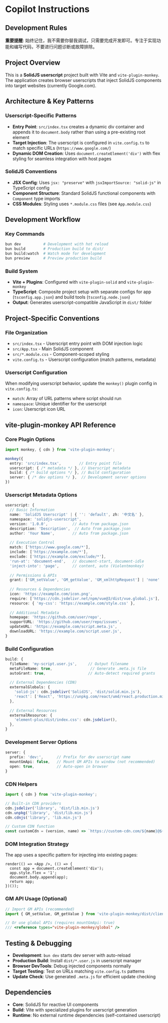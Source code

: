 # Copilot Instructions

## Development Rules
**重要提醒**: 始终记住，我不需要你替我调试，只需要完成开发即可。专注于实现功能和编写代码，不要进行问题诊断或故障排除。

## Project Overview
This is a **SolidJS userscript** project built with Vite and `vite-plugin-monkey`. The application creates browser userscripts that inject SolidJS components into target websites (currently Google.com).

## Architecture & Key Patterns

### Userscript-Specific Patterns
- **Entry Point**: `src/index.tsx` creates a dynamic div container and appends it to `document.body` rather than using a pre-existing root element
- **Target Injection**: The userscript is configured in `vite.config.ts` to match specific URLs (`https://www.google.com/`)  
- **Dynamic DOM Creation**: Uses `document.createElement('div')` with flex styling for seamless integration with host pages

### SolidJS Conventions
- **JSX Config**: Uses `jsx: "preserve"` with `jsxImportSource: "solid-js"` in TypeScript config
- **Component Structure**: Standard SolidJS functional components with `Component` type imports
- **CSS Modules**: Styling uses `*.module.css` files (see `App.module.css`)

## Development Workflow

### Key Commands
```bash
bun dev          # Development with hot reload
bun build        # Production build to dist/
bun build:watch  # Watch mode for development
bun preview      # Preview production build
```

### Build System
- **Vite + Plugins**: Configured with `vite-plugin-solid` and `vite-plugin-monkey`
- **TypeScript**: Composite project setup with separate configs for app (`tsconfig.app.json`) and build tools (`tsconfig.node.json`)
- **Output**: Generates userscript-compatible JavaScript in `dist/` folder

## Project-Specific Conventions

### File Organization
- `src/index.tsx` - Userscript entry point with DOM injection logic
- `src/App.tsx` - Main SolidJS component  
- `src/*.module.css` - Component-scoped styling
- `vite.config.ts` - Userscript configuration (match patterns, metadata)

### Userscript Configuration
When modifying userscript behavior, update the `monkey()` plugin config in `vite.config.ts`:
- `match`: Array of URL patterns where script should run
- `namespace`: Unique identifier for the userscript
- `icon`: Userscript icon URL

## vite-plugin-monkey API Reference

### Core Plugin Options
```typescript
import monkey, { cdn } from 'vite-plugin-monkey';

monkey({
  entry: 'src/index.tsx',        // Entry point file
  userscript: { /* metadata */ }, // Userscript metadata
  build: { /* build options */ }, // Build configuration
  server: { /* dev options */ },  // Development server options
})
```

### Userscript Metadata Options
```typescript
userscript: {
  // Basic Information
  name: 'SolidJS Userscript' | { '': 'default', zh: '中文名' },
  namespace: 'solidjs-userscript',
  version: '1.0.0',           // Auto from package.json
  description: 'Description',  // Auto from package.json  
  author: 'Your Name',        // Auto from package.json
  
  // Execution Control
  match: ['https://www.google.com/*'],
  include: ['https://example.com/*'],
  exclude: ['https://example.com/exclude/*'],
  'run-at': 'document-end',   // document-start, document-idle
  'inject-into': 'page',      // content, auto (Violentmonkey)
  
  // Permissions & APIs
  grant: ['GM_setValue', 'GM_getValue', 'GM_xmlhttpRequest'] | 'none' | '*',
  
  // Resources & Dependencies
  icon: 'https://example.com/icon.png',
  require: ['https://cdn.jsdelivr.net/npm/vue@3/dist/vue.global.js'],
  resource: { 'my-css': 'https://example.com/style.css' },
  
  // Additional Metadata
  homepage: 'https://github.com/user/repo',
  supportURL: 'https://github.com/user/repo/issues',
  updateURL: 'https://example.com/script.meta.js',
  downloadURL: 'https://example.com/script.user.js',
}
```

### Build Configuration
```typescript
build: {
  fileName: 'my-script.user.js',     // Output filename
  metaFileName: true,                 // Generate .meta.js file
  autoGrant: true,                   // Auto-detect required grants
  
  // External Dependencies (CDN)
  externalGlobals: {
    'solid-js': cdn.jsdelivr('SolidJS', 'dist/solid.min.js'),
    'react': ['React', 'https://unpkg.com/react/umd/react.production.min.js'],
  },
  
  // External Resources
  externalResource: {
    'element-plus/dist/index.css': cdn.jsdelivr(),
  },
}
```

### Development Server Options
```typescript
server: {
  prefix: 'dev:',      // Prefix for dev userscript name
  mountGmApi: false,   // Mount GM APIs to window (not recommended)
  open: true,          // Auto-open in browser
}
```

### CDN Helpers
```typescript
import { cdn } from 'vite-plugin-monkey';

// Built-in CDN providers
cdn.jsdelivr('library', 'dist/lib.min.js')
cdn.unpkg('library', 'dist/lib.min.js') 
cdn.cdnjs('library', 'lib.min.js')

// Custom CDN function
const customCdn = (version, name) => `https://custom-cdn.com/${name}@${version}/dist/index.js`
```

### DOM Integration Strategy
The app uses a specific pattern for injecting into existing pages:
```tsx
render(() => <App />, (() => {
  const app = document.createElement('div');
  app.style.flex = '1';
  document.body.append(app);
  return app;
})());
```

### GM API Usage (Optional)
```typescript
// Import GM APIs (recommended)
import { GM_setValue, GM_getValue } from 'vite-plugin-monkey/dist/client';

// Or use global APIs (requires mountGmApi: true)
/// <reference types="vite-plugin-monkey/global" />
```

## Testing & Debugging
- **Development**: `bun dev` starts dev server with auto-reload
- **Production Build**: Install `dist/*.user.js` in userscript manager
- **Browser DevTools**: Debug injected components normally
- **Target Testing**: Test on URLs matching `vite.config.ts` patterns
- **Update Check**: Use generated `.meta.js` for efficient update checking

## Dependencies
- **Core**: SolidJS for reactive UI components
- **Build**: Vite with specialized plugins for userscript generation
- **Runtime**: No external runtime dependencies (self-contained userscript)
